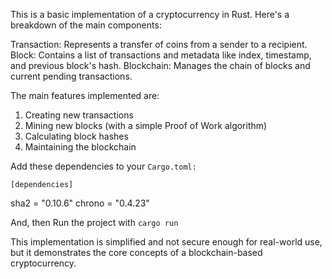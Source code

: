 This is a basic implementation of a cryptocurrency in Rust. Here's a breakdown of the main components:

Transaction: Represents a transfer of coins from a sender to a recipient.
Block: Contains a list of transactions and metadata like index, timestamp, and previous block's hash.
Blockchain: Manages the chain of blocks and current pending transactions.

The main features implemented are:

1) Creating new transactions
2) Mining new blocks (with a simple Proof of Work algorithm)
3) Calculating block hashes
4) Maintaining the blockchain

Add these dependencies to your `Cargo.toml:`

`[dependencies]`

sha2 = "0.10.6"
chrono = "0.4.23"

And, then Run the project with `cargo run`

This implementation is simplified and not secure enough for real-world use, but it demonstrates the core concepts of a blockchain-based cryptocurrency.
